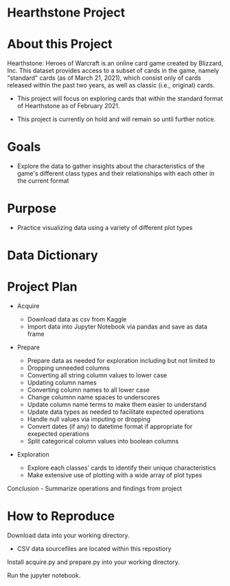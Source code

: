 # Hearthstone Project

# About this Project

Hearthstone: Heroes of Warcraft is an online card game created by Blizzard, Inc. This dataset provides access to a subset of cards in the game, namely "standard" cards (as of March 21, 2021), which consist only of cards released within the past two years, as well as classic (i.e., original) cards.

- This project will focus on exploring cards that within the standard format of Hearthstone as of February 2021. 

- This project is currently on hold and will remain so until further notice.

# Goals

- Explore the data to gather insights about the characteristics of the game's different class types and their relationships with each other in the current format

# Purpose

- Practice visualizing data using a variety of different plot types


# Data Dictionary


# Project Plan

- Acquire
    - Download data as csv from Kaggle
    - Import data into Jupyter Notebook via pandas and save as data frame

- Prepare
    - Prepare data as needed for exploration including but not limited to
    - Dropping unneeded columns
    - Converting all string column values to lower case
    - Updating column names
    - Converting column names to all lower case
    - Change columnn name spaces to underscores
    - Update column name terms to make them easier to understand
    - Update data types as needed to facilitate expected operations
    - Handle null values via imputing or dropping
    - Convert dates (if any) to datetime format if appropriate for exepected operations
    - Split categorical column values into boolean columns

- Exploration
    - Explore each classes' cards to identify their unique characteristics
    - Make extensive use of plotting with a wide array of plot types

Conclusion
    - Summarize operations and findings from project

# How to Reproduce

Download data into your working directory.
- CSV data sourcefiles are located within this repostiory

Install acquire.py and prepare.py into your working directory.

Run the jupyter notebook.